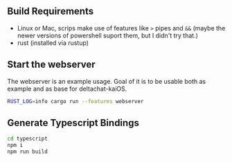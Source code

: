 
## Build Requirements

- Linux or Mac, scrips make use of features like `>` pipes and `&&` (maybe the newer versions of powershell suport them, but I didn't try that.)
- rust (installed via rustup)

## Start the webserver

The webserver is an example usage. Goal of it is to be usable both as example and as base for deltachat-kaiOS.

```sh
RUST_LOG=info cargo run --features webserver
```

## Generate Typescript Bindings

```sh
cd typescript
npm i
npm run build
```
